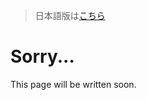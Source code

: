 > 日本語版は[こちら](https://doc.poac.pm/ja/reference/pkgid-spec.html)

# Sorry...
This page will be written soon.
